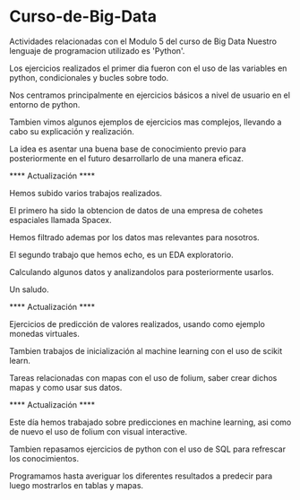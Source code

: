 # Curso-de-Big-Data
Actividades relacionadas con el Modulo 5 del curso de Big Data
Nuestro lenguaje de programacion utilizado es 'Python'.

Los ejercicios realizados el primer dia fueron con el uso de las variables en python, condicionales y bucles sobre todo.

Nos centramos principalmente en ejercicios básicos a nivel de usuario en el entorno de python.

Tambien vimos algunos ejemplos de ejercicios mas complejos, llevando a cabo su explicación y realización.

La idea es asentar una buena base de conocimiento previo para posteriormente en el futuro desarrollarlo de una manera eficaz.


**** Actualización ****

Hemos subido varios trabajos realizados.

El primero ha sido la obtencion de datos de una empresa de cohetes espaciales llamada Spacex.

Hemos filtrado ademas por los datos mas relevantes para nosotros.

El segundo trabajo que hemos echo, es un EDA exploratorio.

Calculando algunos datos y analizandolos para posteriormente usarlos.

Un saludo.


**** Actualización ****

Ejercicios de predicción de valores realizados, usando como ejemplo monedas virtuales.

Tambien trabajos de inicialización al machine learning con el uso de scikit learn.

Tareas relacionadas con mapas con el uso de folium, saber crear dichos mapas y como usar sus datos.



**** Actualización ****

Este día hemos trabajado sobre predicciones en machine learning, asi como de nuevo el uso de folium con visual interactive.

Tambien repasamos ejercicios de python con el uso de SQL para refrescar los conocimientos.

Programamos hasta averiguar los diferentes resultados a predecir para luego mostrarlos en tablas y mapas.
